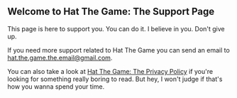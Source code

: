 ## Welcome to Hat The Game: The Support Page

This page is here to support you. You can do it. I believe in you. Don't give up.

If you need more support related to Hat The Game you can send an email to hat.the.game.the.email@gmail.com.

You can also take a look at [Hat The Game: The Privacy Policy]() if you're looking for something really boring to read. But hey, I won't judge if that's how you wanna spend your time.  
